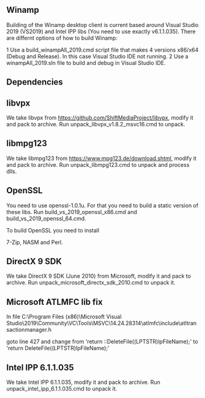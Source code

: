 Winamp
------

Building of the Winamp desktop client is current based around Visual Studio 2019 (VS2019) and Intel IPP libs (You need to use exactly v6.1.1.035).
There are differnt options of how to build Winamp:

1 Use a build_winampAll_2019.cmd script file that makes 4 versions x86/x64 (Debug and Release). In this case Visual Studio IDE not running.
2 Use a winampAll_2019.sln file to build and debug in Visual Studio IDE.

Dependencies
------------

libvpx
------
We take libvpx from https://github.com/ShiftMediaProject/libvpx, modify it and pack to archive.
Run unpack_libvpx_v1.8.2_msvc16.cmd to unpack.


libmpg123
------
We take libmpg123 from https://www.mpg123.de/download.shtml, modify it and pack to archive.
Run unpack_libmpg123.cmd to unpack and process dlls.


OpenSSL
------

You need to use openssl-1.0.1u. For that you need to build a static version of these libs.
Run build_vs_2019_openssl_x86.cmd and build_vs_2019_openssl_64.cmd.

To build OpenSSL you need to install

7-Zip, NASM and Perl.

DirectX 9 SDK 
------

We take DirectX 9 SDK (June 2010) from Microsoft, modify it and pack to archive.
Run unpack_microsoft_directx_sdk_2010.cmd to unpack it.


Microsoft ATLMFC lib fix
------

In file C:\Program Files (x86)\Microsoft Visual Studio\2019\Community\VC\Tools\MSVC\14.24.28314\atlmfc\include\atltransactionmanager.h

goto line 427 and change from 'return ::DeleteFile((LPTSTR)lpFileName);' to 'return DeleteFile((LPTSTR)lpFileName);'

Intel IPP 6.1.1.035
------

We take Intel IPP 6.1.1.035, modify it and pack to archive.
Run unpack_intel_ipp_6.1.1.035.cmd to unpack it.


